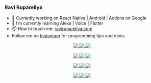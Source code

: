 ### Ravi Rupareliya

- 🔭 Currently working on React Native | Android | Actions on Google
- 🌱 I’m currently learning Alexa | Voice | Flutter
- 📫 How to reach me: [ravirupareliya.com](https://ravirupareliya.com)
- Follow me on [Instagram](https://www.instagram.com/ravi.rupareliya/) for programming tips and news.

<a href="https://www.instagram.com/ravi.rupareliya/" target="_blank">
<!-- insta-feed:START-->
<p align="center">
<img align="center" src=https://scontent-ort2-1.cdninstagram.com/v/t51.2885-15/e35/s150x150/122425343_1572645589603046_1626634953961554534_n.jpg?tp=1&_nc_ht=scontent-ort2-1.cdninstagram.com&_nc_cat=102&_nc_ohc=6IQY9yUnjEwAX-uFWLD&edm=ABfd0MgAAAAA&ccb=7-4&oh=12cae1aab318f49d2d65fac67ce14214&oe=6091A9C1&_nc_sid=7bff83 />
<img align="center" src=https://scontent-ort2-1.cdninstagram.com/v/t51.2885-15/e35/s150x150/119738360_171946631175661_8308691936849414239_n.jpg?tp=1&_nc_ht=scontent-ort2-1.cdninstagram.com&_nc_cat=101&_nc_ohc=OUpe7Mld-hUAX8U5m46&edm=ABfd0MgAAAAA&ccb=7-4&oh=9fb0d74f332a32fe15e7d3cb6572bc46&oe=608F10DD&_nc_sid=7bff83 />
<img align="center" src=https://scontent-ort2-1.cdninstagram.com/v/t51.2885-15/e35/s150x150/119471335_3325605627530848_5783608158621298966_n.jpg?tp=1&_nc_ht=scontent-ort2-1.cdninstagram.com&_nc_cat=104&_nc_ohc=5A5GrIwN24AAX-XFRuu&edm=ABfd0MgAAAAA&ccb=7-4&oh=515180c0dbb149a03a0536162f9e97f0&oe=608FF2C1&_nc_sid=7bff83 />
</p>
<p align="center">
<img align="center" src=https://scontent-ort2-1.cdninstagram.com/v/t51.2885-15/e35/s150x150/118735524_155532192843864_2438830621806811548_n.jpg?tp=1&_nc_ht=scontent-ort2-1.cdninstagram.com&_nc_cat=100&_nc_ohc=D2li6aFFVusAX_1Ifvd&edm=ABfd0MgAAAAA&ccb=7-4&oh=81fe5d2aea649e617a97dcb71507f81f&oe=608EEEEE&_nc_sid=7bff83 />
<img align="center" src=https://scontent-ort2-1.cdninstagram.com/v/t51.2885-15/e35/s150x150/118358282_793232521422249_4194198869826492121_n.jpg?tp=1&_nc_ht=scontent-ort2-1.cdninstagram.com&_nc_cat=109&_nc_ohc=8PXan-VLDWkAX-nOEkQ&edm=ABfd0MgAAAAA&ccb=7-4&oh=ab87602f8db657005059e17a0c408384&oe=6091B43C&_nc_sid=7bff83 />
<img align="center" src=https://scontent-ort2-1.cdninstagram.com/v/t51.2885-15/e35/s150x150/118083536_653646245259286_4437462516989252087_n.jpg?tp=1&_nc_ht=scontent-ort2-1.cdninstagram.com&_nc_cat=110&_nc_ohc=jfCS40NoCggAX8LAsJ1&edm=ABfd0MgAAAAA&ccb=7-4&oh=b1bb9035f9118cf6baabb8c2da6bfac0&oe=6090F41C&_nc_sid=7bff83 />
</p>
<p align="center">
<img align="center" src=https://scontent-ort2-1.cdninstagram.com/v/t51.2885-15/e35/s150x150/118175330_604822603490734_6882222491011634628_n.jpg?tp=1&_nc_ht=scontent-ort2-1.cdninstagram.com&_nc_cat=110&_nc_ohc=GikoEN57oMsAX_7oxo0&edm=ABfd0MgAAAAA&ccb=7-4&oh=f17fd9ac45597c7d2f1ecd8170179c95&oe=6091EDF7&_nc_sid=7bff83 />
<img align="center" src=https://scontent-ort2-1.cdninstagram.com/v/t51.2885-15/e35/s150x150/117801930_118850686597100_8281062695853943386_n.jpg?tp=1&_nc_ht=scontent-ort2-1.cdninstagram.com&_nc_cat=108&_nc_ohc=MokjgpMdjYsAX8sZv08&edm=ABfd0MgAAAAA&ccb=7-4&oh=e47d731e1a39ba4e819da14ae1045339&oe=608F9B00&_nc_sid=7bff83 />
<img align="center" src=https://scontent-ort2-1.cdninstagram.com/v/t51.2885-15/e35/s150x150/117867292_2771207523148452_3241414180657952736_n.jpg?tp=1&_nc_ht=scontent-ort2-1.cdninstagram.com&_nc_cat=100&_nc_ohc=fTUsr9OdC2QAX8K4g4z&edm=ABfd0MgAAAAA&ccb=7-4&oh=713115419f1da02d4b13e41b44581dc1&oe=609192E1&_nc_sid=7bff83 />
</p>
<p align="center">
<img align="center" src=https://scontent-ort2-1.cdninstagram.com/v/t51.2885-15/e35/s150x150/117931678_793632161399712_7562658963115355616_n.jpg?tp=1&_nc_ht=scontent-ort2-1.cdninstagram.com&_nc_cat=100&_nc_ohc=-ncOneOWjIIAX82dVWU&edm=ABfd0MgAAAAA&ccb=7-4&oh=a8609c9bd59185c82ea5ffb737b6702e&oe=6091FD77&_nc_sid=7bff83 />
<img align="center" src=https://scontent-ort2-1.cdninstagram.com/v/t51.2885-15/e35/s150x150/117747115_220949032661980_1081920512424702093_n.jpg?tp=1&_nc_ht=scontent-ort2-1.cdninstagram.com&_nc_cat=104&_nc_ohc=qNfKdOXVbdIAX-YpYH-&edm=ABfd0MgAAAAA&ccb=7-4&oh=7381b54d9877de304f4b6735907489e3&oe=608FDA96&_nc_sid=7bff83 />
<img align="center" src=https://scontent-ort2-1.cdninstagram.com/v/t51.2885-15/e35/s150x150/117564950_167171931547080_7523565149947571776_n.jpg?tp=1&_nc_ht=scontent-ort2-1.cdninstagram.com&_nc_cat=100&_nc_ohc=7e9bzFhJ4HQAX-kby_C&edm=ABfd0MgAAAAA&ccb=7-4&oh=f72db46fa23cd5a6330513d10f17c713&oe=608F0ADD&_nc_sid=7bff83 />
</p>

<!-- insta-feed:END-->
</a>
